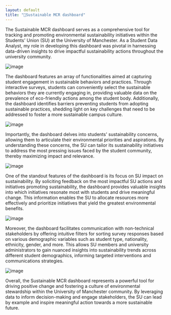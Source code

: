 ```yaml
---
layout: default
title: "🌱Sustainable MCR dashboard"
---
```


The Sustainable MCR dashboard serves as a comprehensive tool for tracking and promoting environmental sustainability initiatives within the Students' Union (SU) at the University of Manchester. As a Student Data Analyst, my role in developing this dashboard was pivotal in harnessing data-driven insights to drive impactful sustainability actions throughout the university community.

![image](https://github.com/Chandra0505/Data-Science-Resources/assets/85684655/56c4ed47-d164-44c0-9237-4c9bfaebe4d7)

The dashboard features an array of functionalities aimed at capturing student engagement in sustainable behaviors and practices. Through interactive surveys, students can conveniently select the sustainable behaviors they are currently engaging in, providing valuable data on the prevalence of eco-friendly actions among the student body. Additionally, the dashboard identifies barriers preventing students from adopting sustainable practices, shedding light on key challenges that need to be addressed to foster a more sustainable campus culture.

![image](https://github.com/Chandra0505/Data-Science-Resources/assets/85684655/007cd288-7300-4c2f-b9ef-00c2d86c3225)


Importantly, the dashboard delves into students' sustainability concerns, allowing them to articulate their environmental priorities and aspirations. By understanding these concerns, the SU can tailor its sustainability initiatives to address the most pressing issues faced by the student community, thereby maximizing impact and relevance.

![image](https://github.com/Chandra0505/Data-Science-Resources/assets/85684655/935d0066-452d-4959-b7c4-00a201b9d092)

One of the standout features of the dashboard is its focus on SU impact on sustainability. By soliciting feedback on the most impactful SU actions and initiatives promoting sustainability, the dashboard provides valuable insights into which initiatives resonate most with students and drive meaningful change. This information enables the SU to allocate resources more effectively and prioritize initiatives that yield the greatest environmental benefits.

![image](https://github.com/Chandra0505/Data-Science-Resources/assets/85684655/eebcd75b-8181-4676-9911-eed90cfb7b2c)

Moreover, the dashboard facilitates communication with non-technical stakeholders by offering intuitive filters for sorting survey responses based on various demographic variables such as student type, nationality, ethnicity, gender, and more. This allows SU members and university administrators to gain nuanced insights into sustainability trends across different student demographics, informing targeted interventions and communications strategies.

![image](https://github.com/Chandra0505/Data-Science-Resources/assets/85684655/c08c663a-5e69-455f-ad69-78d379160859)

Overall, the Sustainable MCR dashboard represents a powerful tool for driving positive change and fostering a culture of environmental stewardship within the University of Manchester community. By leveraging data to inform decision-making and engage stakeholders, the SU can lead by example and inspire meaningful action towards a more sustainable future.
